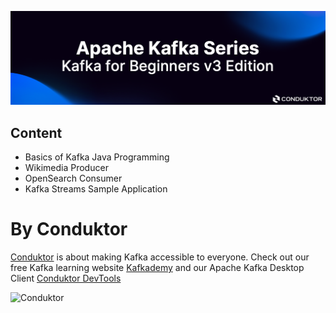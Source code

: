 

![Conduktor](images/kafka-beginners.png)

## Content
- Basics of Kafka Java Programming
- Wikimedia Producer
- OpenSearch Consumer
- Kafka Streams Sample Application

# By Conduktor

[Conduktor](https://www.conduktor.io) is about making Kafka accessible to everyone. Check out our free Kafka learning website [Kafkademy](https://kafkademy.com/) and our Apache Kafka Desktop Client [Conduktor DevTools](https://conduktor.io/download)

![Conduktor](https://www.conduktor.io/images/logo.svg)
